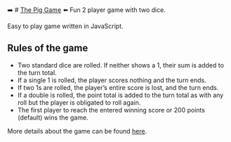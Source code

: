 ➡️ # [The Pig Game](https://nmlinaric.github.io/PigGame/) ⬅️
Fun 2 player game with two dice.

Easy to play game written in JavaScript.

## Rules of the game
- Two standard dice are rolled. If neither shows a 1, their sum is added to the turn total.
- If a single 1 is rolled, the player scores nothing and the turn ends.
- If two 1s are rolled, the player’s entire score is lost, and the turn ends.
- If a double is rolled, the point total is added to the turn total as with any roll but the player is obligated to roll again. 
- The first player to reach the entered winning score or 200 points (default) wins the game.

More details about the game can be found [here](https://en.wikipedia.org/wiki/Pig_(dice_game)).
